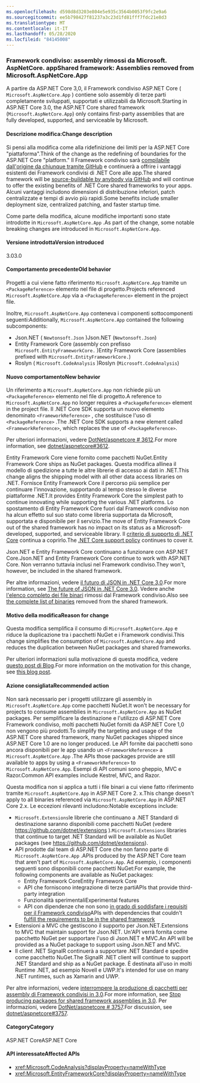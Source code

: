 ```yaml
---
ms.openlocfilehash: d598d8d3203e804e5e935c3564b0053f9fc2e9a6
ms.sourcegitcommit: ee5b798427f81237a3c23d1fd81fff7fdc21e8d3
ms.translationtype: MT
ms.contentlocale: it-IT
ms.lasthandoff: 05/28/2020
ms.locfileid: "84145008"
---
```

### <a name="shared-framework-assemblies-removed-from-microsoftaspnetcoreapp"></a><span data-ttu-id="a4541-101">Framework condiviso: assembly rimossi da Microsoft. AspNetCore. app</span><span class="sxs-lookup"><span data-stu-id="a4541-101">Shared framework: Assemblies removed from Microsoft.AspNetCore.App</span></span>

<span data-ttu-id="a4541-102">A partire da ASP.NET Core 3,0, il Framework condiviso ASP.NET Core ( `Microsoft.AspNetCore.App` ) contiene solo assembly di terze parti completamente sviluppati, supportati e utilizzabili da Microsoft.</span><span class="sxs-lookup"><span data-stu-id="a4541-102">Starting in ASP.NET Core 3.0, the ASP.NET Core shared framework (`Microsoft.AspNetCore.App`) only contains first-party assemblies that are fully developed, supported, and serviceable by Microsoft.</span></span>

#### <a name="change-description"></a><span data-ttu-id="a4541-103">Descrizione modifica:</span><span class="sxs-lookup"><span data-stu-id="a4541-103">Change description</span></span>

<span data-ttu-id="a4541-104">Si pensi alla modifica come alla ridefinizione dei limiti per la ASP.NET Core "piattaforma".</span><span class="sxs-lookup"><span data-stu-id="a4541-104">Think of the change as the redefining of boundaries for the ASP.NET Core "platform."</span></span> <span data-ttu-id="a4541-105">Il Framework condiviso sarà [compilabile dall'origine da chiunque tramite GitHub](https://github.com/dotnet/source-build) e continuerà a offrire i vantaggi esistenti dei Framework condivisi di .NET Core alle app.</span><span class="sxs-lookup"><span data-stu-id="a4541-105">The shared framework will be [source-buildable by anybody via GitHub](https://github.com/dotnet/source-build) and will continue to offer the existing benefits of .NET Core shared frameworks to your apps.</span></span> <span data-ttu-id="a4541-106">Alcuni vantaggi includono dimensioni di distribuzione inferiori, patch centralizzate e tempi di avvio più rapidi.</span><span class="sxs-lookup"><span data-stu-id="a4541-106">Some benefits include smaller deployment size, centralized patching, and faster startup time.</span></span>

<span data-ttu-id="a4541-107">Come parte della modifica, alcune modifiche importanti sono state introdotte in `Microsoft.AspNetCore.App` .</span><span class="sxs-lookup"><span data-stu-id="a4541-107">As part of the change, some notable breaking changes are introduced in `Microsoft.AspNetCore.App`.</span></span>

#### <a name="version-introduced"></a><span data-ttu-id="a4541-108">Versione introdotta</span><span class="sxs-lookup"><span data-stu-id="a4541-108">Version introduced</span></span>

<span data-ttu-id="a4541-109">3.0</span><span class="sxs-lookup"><span data-stu-id="a4541-109">3.0</span></span>

#### <a name="old-behavior"></a><span data-ttu-id="a4541-110">Comportamento precedente</span><span class="sxs-lookup"><span data-stu-id="a4541-110">Old behavior</span></span>

<span data-ttu-id="a4541-111">Progetti a cui viene fatto riferimento `Microsoft.AspNetCore.App` tramite un `<PackageReference>` elemento nel file di progetto.</span><span class="sxs-lookup"><span data-stu-id="a4541-111">Projects referenced `Microsoft.AspNetCore.App` via a `<PackageReference>` element in the project file.</span></span>

<span data-ttu-id="a4541-112">Inoltre, `Microsoft.AspNetCore.App` conteneva i componenti sottocomponenti seguenti:</span><span class="sxs-lookup"><span data-stu-id="a4541-112">Additionally, `Microsoft.AspNetCore.App` contained the following subcomponents:</span></span>

- <span data-ttu-id="a4541-113">Json.NET ( `Newtonsoft.Json` )</span><span class="sxs-lookup"><span data-stu-id="a4541-113">Json.NET (`Newtonsoft.Json`)</span></span>
- <span data-ttu-id="a4541-114">Entity Framework Core (assembly con prefisso `Microsoft.EntityFrameworkCore.` )</span><span class="sxs-lookup"><span data-stu-id="a4541-114">Entity Framework Core (assemblies prefixed with `Microsoft.EntityFrameworkCore.`)</span></span>
- <span data-ttu-id="a4541-115">Roslyn ( `Microsoft.CodeAnalysis` )</span><span class="sxs-lookup"><span data-stu-id="a4541-115">Roslyn (`Microsoft.CodeAnalysis`)</span></span>

#### <a name="new-behavior"></a><span data-ttu-id="a4541-116">Nuovo comportamento</span><span class="sxs-lookup"><span data-stu-id="a4541-116">New behavior</span></span>

<span data-ttu-id="a4541-117">Un riferimento a `Microsoft.AspNetCore.App` non richiede più un `<PackageReference>` elemento nel file di progetto.</span><span class="sxs-lookup"><span data-stu-id="a4541-117">A reference to `Microsoft.AspNetCore.App` no longer requires a `<PackageReference>` element in the project file.</span></span> <span data-ttu-id="a4541-118">Il .NET Core SDK supporta un nuovo elemento denominato `<FrameworkReference>` , che sostituisce l'uso di `<PackageReference>` .</span><span class="sxs-lookup"><span data-stu-id="a4541-118">The .NET Core SDK supports a new element called `<FrameworkReference>`, which replaces the use of `<PackageReference>`.</span></span>

<span data-ttu-id="a4541-119">Per ulteriori informazioni, vedere [DotNet/aspnetcore # 3612](https://github.com/dotnet/aspnetcore/issues/3612).</span><span class="sxs-lookup"><span data-stu-id="a4541-119">For more information, see [dotnet/aspnetcore#3612](https://github.com/dotnet/aspnetcore/issues/3612).</span></span>

<span data-ttu-id="a4541-120">Entity Framework Core viene fornito come pacchetti NuGet.</span><span class="sxs-lookup"><span data-stu-id="a4541-120">Entity Framework Core ships as NuGet packages.</span></span> <span data-ttu-id="a4541-121">Questa modifica allinea il modello di spedizione a tutte le altre librerie di accesso ai dati in .NET.</span><span class="sxs-lookup"><span data-stu-id="a4541-121">This change aligns the shipping model with all other data access libraries on .NET.</span></span> <span data-ttu-id="a4541-122">Fornisce Entity Framework Core il percorso più semplice per continuare l'innovazione, supportando al tempo stesso le diverse piattaforme .NET.</span><span class="sxs-lookup"><span data-stu-id="a4541-122">It provides Entity Framework Core the simplest path to continue innovating while supporting the various .NET platforms.</span></span> <span data-ttu-id="a4541-123">Lo spostamento di Entity Framework Core fuori dal Framework condiviso non ha alcun effetto sul suo stato come libreria supportata da Microsoft, supportata e disponibile per il servizio.</span><span class="sxs-lookup"><span data-stu-id="a4541-123">The move of Entity Framework Core out of the shared framework has no impact on its status as a Microsoft-developed, supported, and serviceable library.</span></span> <span data-ttu-id="a4541-124">Il [criterio di supporto di .NET Core](https://dotnet.microsoft.com/platform/support/policy/dotnet-core) continua a coprirlo.</span><span class="sxs-lookup"><span data-stu-id="a4541-124">The [.NET Core support policy](https://dotnet.microsoft.com/platform/support/policy/dotnet-core) continues to cover it.</span></span>

<span data-ttu-id="a4541-125">Json.NET e Entity Framework Core continuano a funzionare con ASP.NET Core.</span><span class="sxs-lookup"><span data-stu-id="a4541-125">Json.NET and Entity Framework Core continue to work with ASP.NET Core.</span></span> <span data-ttu-id="a4541-126">Non verranno tuttavia inclusi nel Framework condiviso.</span><span class="sxs-lookup"><span data-stu-id="a4541-126">They won't, however, be included in the shared framework.</span></span>

<span data-ttu-id="a4541-127">Per altre informazioni, vedere [il futuro di JSON in .NET Core 3,0](https://github.com/dotnet/announcements/issues/90).</span><span class="sxs-lookup"><span data-stu-id="a4541-127">For more information, see [The future of JSON in .NET Core 3.0](https://github.com/dotnet/announcements/issues/90).</span></span> <span data-ttu-id="a4541-128">Vedere anche [l'elenco completo dei file binari](https://github.com/dotnet/aspnetcore/issues/3755) rimossi dal Framework condiviso.</span><span class="sxs-lookup"><span data-stu-id="a4541-128">Also see [the complete list of binaries](https://github.com/dotnet/aspnetcore/issues/3755) removed from the shared framework.</span></span>

#### <a name="reason-for-change"></a><span data-ttu-id="a4541-129">Motivo della modifica</span><span class="sxs-lookup"><span data-stu-id="a4541-129">Reason for change</span></span>

<span data-ttu-id="a4541-130">Questa modifica semplifica il consumo di `Microsoft.AspNetCore.App` e riduce la duplicazione tra i pacchetti NuGet e i Framework condivisi.</span><span class="sxs-lookup"><span data-stu-id="a4541-130">This change simplifies the consumption of `Microsoft.AspNetCore.App` and reduces the duplication between NuGet packages and shared frameworks.</span></span>

<span data-ttu-id="a4541-131">Per ulteriori informazioni sulla motivazione di questa modifica, vedere [questo post di Blog](https://devblogs.microsoft.com/aspnet/a-first-look-at-changes-coming-in-asp-net-core-3-0/).</span><span class="sxs-lookup"><span data-stu-id="a4541-131">For more information on the motivation for this change, see [this blog post](https://devblogs.microsoft.com/aspnet/a-first-look-at-changes-coming-in-asp-net-core-3-0/).</span></span>

#### <a name="recommended-action"></a><span data-ttu-id="a4541-132">Azione consigliata</span><span class="sxs-lookup"><span data-stu-id="a4541-132">Recommended action</span></span>

<span data-ttu-id="a4541-133">Non sarà necessario per i progetti utilizzare gli assembly in `Microsoft.AspNetCore.App` come pacchetti NuGet.</span><span class="sxs-lookup"><span data-stu-id="a4541-133">It won't be necessary for projects to consume assemblies in `Microsoft.AspNetCore.App` as NuGet packages.</span></span> <span data-ttu-id="a4541-134">Per semplificare la destinazione e l'utilizzo di ASP.NET Core Framework condiviso, molti pacchetti NuGet forniti da ASP.NET Core 1,0 non vengono più prodotti.</span><span class="sxs-lookup"><span data-stu-id="a4541-134">To simplify the targeting and usage of the ASP.NET Core shared framework, many NuGet packages shipped since ASP.NET Core 1.0 are no longer produced.</span></span> <span data-ttu-id="a4541-135">Le API fornite dai pacchetti sono ancora disponibili per le app usando un `<FrameworkReference>` a `Microsoft.AspNetCore.App` .</span><span class="sxs-lookup"><span data-stu-id="a4541-135">The APIs those packages provide are still available to apps by using a `<FrameworkReference>` to `Microsoft.AspNetCore.App`.</span></span> <span data-ttu-id="a4541-136">Esempi di API comuni sono gheppio, MVC e Razor.</span><span class="sxs-lookup"><span data-stu-id="a4541-136">Common API examples include Kestrel, MVC, and Razor.</span></span>

<span data-ttu-id="a4541-137">Questa modifica non si applica a tutti i file binari a cui viene fatto riferimento tramite `Microsoft.AspNetCore.App` in ASP.NET Core 2. x.</span><span class="sxs-lookup"><span data-stu-id="a4541-137">This change doesn't apply to all binaries referenced via `Microsoft.AspNetCore.App` in ASP.NET Core 2.x.</span></span> <span data-ttu-id="a4541-138">Le eccezioni rilevanti includono:</span><span class="sxs-lookup"><span data-stu-id="a4541-138">Notable exceptions include:</span></span>

- <span data-ttu-id="a4541-139">`Microsoft.Extensions`le librerie che continuano a .NET Standard di destinazione saranno disponibili come pacchetti NuGet (vedere <https://github.com/dotnet/extensions> ).</span><span class="sxs-lookup"><span data-stu-id="a4541-139">`Microsoft.Extensions` libraries that continue to target .NET Standard will be available as NuGet packages (see <https://github.com/dotnet/extensions>).</span></span>
- <span data-ttu-id="a4541-140">API prodotte dal team di ASP.NET Core che non fanno parte di `Microsoft.AspNetCore.App` .</span><span class="sxs-lookup"><span data-stu-id="a4541-140">APIs produced by the ASP.NET Core team that aren't part of `Microsoft.AspNetCore.App`.</span></span> <span data-ttu-id="a4541-141">Ad esempio, i componenti seguenti sono disponibili come pacchetti NuGet:</span><span class="sxs-lookup"><span data-stu-id="a4541-141">For example, the following components are available as NuGet packages:</span></span>
  - <span data-ttu-id="a4541-142">Entity Framework Core</span><span class="sxs-lookup"><span data-stu-id="a4541-142">Entity Framework Core</span></span>
  - <span data-ttu-id="a4541-143">API che forniscono integrazione di terze parti</span><span class="sxs-lookup"><span data-stu-id="a4541-143">APIs that provide third-party integration</span></span>
  - <span data-ttu-id="a4541-144">Funzionalità sperimentali</span><span class="sxs-lookup"><span data-stu-id="a4541-144">Experimental features</span></span>
  - <span data-ttu-id="a4541-145">API con dipendenze che non sono [in grado di soddisfare i requisiti per il Framework condiviso](https://github.com/dotnet/aspnetcore/blob/4e44e5bcbedd961cc0d4f6b846699c7c494f5597/docs/SharedFramework.md)</span><span class="sxs-lookup"><span data-stu-id="a4541-145">APIs with dependencies that couldn't [fulfill the requirements to be in the shared framework](https://github.com/dotnet/aspnetcore/blob/4e44e5bcbedd961cc0d4f6b846699c7c494f5597/docs/SharedFramework.md)</span></span>
- <span data-ttu-id="a4541-146">Estensioni a MVC che gestiscono il supporto per Json.NET.</span><span class="sxs-lookup"><span data-stu-id="a4541-146">Extensions to MVC that maintain support for Json.NET.</span></span> <span data-ttu-id="a4541-147">Un'API verrà fornita come pacchetto NuGet per supportare l'uso di Json.NET e MVC.</span><span class="sxs-lookup"><span data-stu-id="a4541-147">An API will be provided as a NuGet package to support using Json.NET and MVC.</span></span>
- <span data-ttu-id="a4541-148">Il client .NET SignalR continuerà a supportare .NET Standard e spedire come pacchetto NuGet.</span><span class="sxs-lookup"><span data-stu-id="a4541-148">The SignalR .NET client will continue to support .NET Standard and ship as a NuGet package.</span></span> <span data-ttu-id="a4541-149">È destinata all'uso in molti Runtime .NET, ad esempio Novell e UWP.</span><span class="sxs-lookup"><span data-stu-id="a4541-149">It's intended for use on many .NET runtimes, such as Xamarin and UWP.</span></span>

<span data-ttu-id="a4541-150">Per altre informazioni, vedere [interrompere la produzione di pacchetti per assembly di Framework condivisi in 3,0](https://github.com/dotnet/aspnetcore/issues/3756).</span><span class="sxs-lookup"><span data-stu-id="a4541-150">For more information, see [Stop producing packages for shared framework assemblies in 3.0](https://github.com/dotnet/aspnetcore/issues/3756).</span></span> <span data-ttu-id="a4541-151">Per informazioni, vedere [DotNet/aspnetcore # 3757](https://github.com/dotnet/aspnetcore/issues/3757).</span><span class="sxs-lookup"><span data-stu-id="a4541-151">For discussion, see [dotnet/aspnetcore#3757](https://github.com/dotnet/aspnetcore/issues/3757).</span></span>

#### <a name="category"></a><span data-ttu-id="a4541-152">Category</span><span class="sxs-lookup"><span data-stu-id="a4541-152">Category</span></span>

<span data-ttu-id="a4541-153">ASP.NET Core</span><span class="sxs-lookup"><span data-stu-id="a4541-153">ASP.NET Core</span></span>

#### <a name="affected-apis"></a><span data-ttu-id="a4541-154">API interessate</span><span class="sxs-lookup"><span data-stu-id="a4541-154">Affected APIs</span></span>

- <xref:Microsoft.CodeAnalysis?displayProperty=nameWithType>
- <xref:Microsoft.EntityFrameworkCore?displayProperty=nameWithType>

<!--

#### Affected APIs

- `N:Microsoft.CodeAnalysis`
- `N:Microsoft.EntityFrameworkCore`

-->
